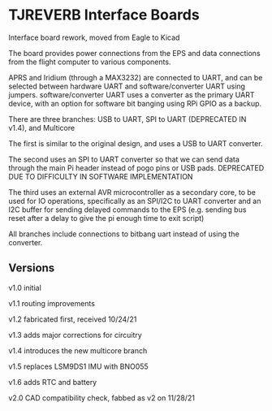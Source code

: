 # TJREVERB Interface Boards
Interface board rework, moved from Eagle to Kicad

The board provides power connections from the EPS and data connections from the flight computer to various components.

APRS and Iridium (through a MAX3232) are connected to UART, and can be selected between hardware UART and software/converter UART using jumpers. software/converter UART uses a converter as the primary UART device, with an option for software bit banging using RPi GPIO as a backup.

There are three branches: USB to UART, SPI to UART (DEPRECATED IN v1.4), and Multicore

The first is similar to the original design, and uses a USB to UART converter. 

The second uses an SPI to UART converter so that we can send data through the main Pi header instead of pogo pins or USB pads. DEPRECATED DUE TO DIFFICULTY IN SOFTWARE IMPLEMENTATION

The third uses an external AVR microcontroller as a secondary core, to be used for IO operations, specifically as an SPI/I2C to UART converter and an I2C buffer for sending delayed commands to the EPS (e.g. sending bus reset after a delay to give the pi enough time to exit script)

All branches include connections to bitbang uart instead of using the converter.

## Versions
v1.0 initial

v1.1 routing improvements

v1.2 fabricated first, received 10/24/21

v1.3 adds major corrections for circuitry

v1.4 introduces the new multicore branch

v1.5 replaces LSM9DS1 IMU with BNO055

v1.6 adds RTC and battery

v2.0 CAD compatibility check, fabbed as v2 on 11/28/21
